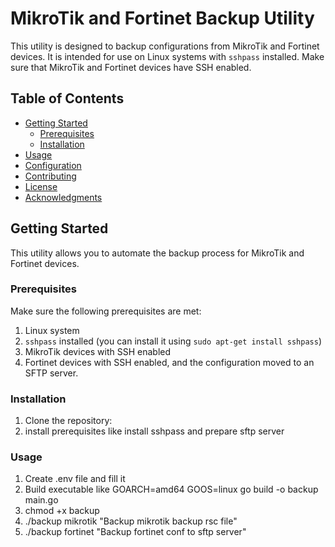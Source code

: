 # MikroTik and Fortinet Backup Utility

This utility is designed to backup configurations from MikroTik and Fortinet devices. It is intended for use on Linux systems with `sshpass` installed. Make sure that MikroTik and Fortinet devices have SSH enabled.

## Table of Contents

- [Getting Started](#getting-started)
  - [Prerequisites](#prerequisites)
  - [Installation](#installation)
- [Usage](#usage)
- [Configuration](#configuration)
- [Contributing](#contributing)
- [License](#license)
- [Acknowledgments](#acknowledgments)

## Getting Started

This utility allows you to automate the backup process for MikroTik and Fortinet devices.

### Prerequisites

Make sure the following prerequisites are met:

1. Linux system
2. `sshpass` installed (you can install it using `sudo apt-get install sshpass`)
3. MikroTik devices with SSH enabled
4. Fortinet devices with SSH enabled, and the configuration moved to an SFTP server.

### Installation

1. Clone the repository:
2. install prerequisites like install sshpass and prepare sftp server
### Usage
1. Create .env file and fill it
2. Build executable like GOARCH=amd64 GOOS=linux go build -o backup main.go
3. chmod +x backup
4. ./backup mikrotik "Backup mikrotik backup rsc file"
5. ./backup fortinet "Backup fortinet conf to sftp server"

